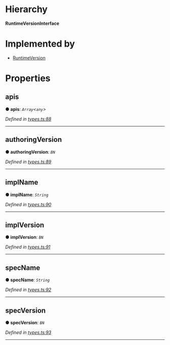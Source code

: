 

# Hierarchy

**RuntimeVersionInterface**

# Implemented by

* [RuntimeVersion](../classes/_rpc_runtimeversion_.runtimeversion.md)

# Properties

<a id="apis"></a>

##  apis

**● apis**: *`Array`<`any`>*

*Defined in [types.ts:88](https://github.com/polkadot-js/api/blob/f7bd071/packages/types/src/types.ts#L88)*

___
<a id="authoringversion"></a>

##  authoringVersion

**● authoringVersion**: *`BN`*

*Defined in [types.ts:89](https://github.com/polkadot-js/api/blob/f7bd071/packages/types/src/types.ts#L89)*

___
<a id="implname"></a>

##  implName

**● implName**: *`String`*

*Defined in [types.ts:90](https://github.com/polkadot-js/api/blob/f7bd071/packages/types/src/types.ts#L90)*

___
<a id="implversion"></a>

##  implVersion

**● implVersion**: *`BN`*

*Defined in [types.ts:91](https://github.com/polkadot-js/api/blob/f7bd071/packages/types/src/types.ts#L91)*

___
<a id="specname"></a>

##  specName

**● specName**: *`String`*

*Defined in [types.ts:92](https://github.com/polkadot-js/api/blob/f7bd071/packages/types/src/types.ts#L92)*

___
<a id="specversion"></a>

##  specVersion

**● specVersion**: *`BN`*

*Defined in [types.ts:93](https://github.com/polkadot-js/api/blob/f7bd071/packages/types/src/types.ts#L93)*

___

